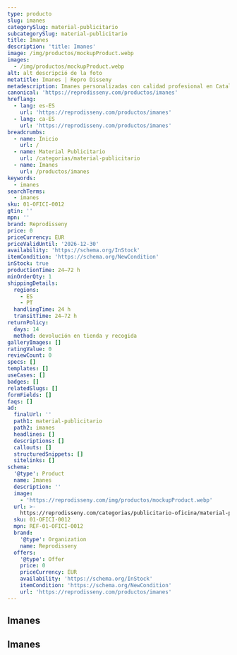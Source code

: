 ```yaml
---
type: producto
slug: imanes
categorySlug: material-publicitario
subcategorySlug: material-publicitario
title: Imanes
description: 'title: Imanes'
image: /img/productos/mockupProduct.webp
images:
  - /img/productos/mockupProduct.webp
alt: alt descripció de la foto
metatitle: Imanes | Repro Disseny
metadescription: Imanes personalizadas con calidad profesional en Cataluña.
canonical: 'https://reprodisseny.com/productos/imanes'
hreflang:
  - lang: es-ES
    url: 'https://reprodisseny.com/productos/imanes'
  - lang: ca-ES
    url: 'https://reprodisseny.com/productos/imanes'
breadcrumbs:
  - name: Inicio
    url: /
  - name: Material Publicitario
    url: /categorias/material-publicitario
  - name: Imanes
    url: /productos/imanes
keywords:
  - imanes
searchTerms:
  - imanes
sku: 01-OFICI-0012
gtin: ''
mpn: ''
brand: Reprodisseny
price: 0
priceCurrency: EUR
priceValidUntil: '2026-12-30'
availability: 'https://schema.org/InStock'
itemCondition: 'https://schema.org/NewCondition'
inStock: true
productionTime: 24–72 h
minOrderQty: 1
shippingDetails:
  regions:
    - ES
    - PT
  handlingTime: 24 h
  transitTime: 24–72 h
returnPolicy:
  days: 14
  method: devolución en tienda y recogida
galleryImages: []
ratingValue: 0
reviewCount: 0
specs: []
templates: []
useCases: []
badges: []
relatedSlugs: []
formFields: []
faqs: []
ad:
  finalUrl: ''
  path1: material-publicitario
  path2: imanes
  headlines: []
  descriptions: []
  callouts: []
  structuredSnippets: []
  sitelinks: []
schema:
  '@type': Product
  name: Imanes
  description: ''
  image:
    - 'https://reprodisseny.com/img/productos/mockupProduct.webp'
  url: >-
    https://reprodisseny.com/categorias/publicitario-oficina/material-publicitario/imanes
  sku: 01-OFICI-0012
  mpn: REF-01-OFICI-0012
  brand:
    '@type': Organization
    name: Reprodisseny
  offers:
    '@type': Offer
    price: 0
    priceCurrency: EUR
    availability: 'https://schema.org/InStock'
    itemCondition: 'https://schema.org/NewCondition'
    url: 'https://reprodisseny.com/productos/imanes'
---
```


## Imanes

## Imanes
